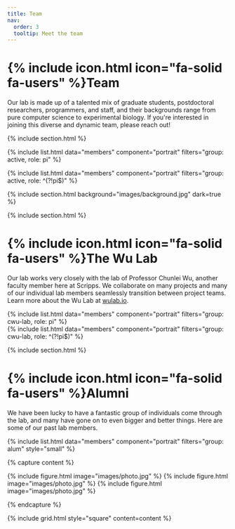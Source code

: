 ```yaml
---
title: Team
nav:
  order: 3
  tooltip: Meet the team
---
```


# {% include icon.html icon="fa-solid fa-users" %}Team

Our lab is made up of a talented mix of graduate students, postdoctoral researchers, programmers, and staff, and their backgrounds range from pure computer science to experimental biology.  If you're interested in joining this diverse and dynamic team, please reach out!

{% include section.html %}

{% include list.html data="members" component="portrait" filters="group: active, role: pi" %}

{% include list.html data="members" component="portrait" filters="group: active, role: ^(?!pi$)" %}

{% include section.html background="images/background.jpg" dark=true %}

{% include section.html %}

# {% include icon.html icon="fa-solid fa-users" %}The Wu Lab

Our lab works very closely with the lab of Professor Chunlei Wu, another faculty member here at Scripps. We collaborate on many projects and many of our individual lab members seamlessly transition between project teams. Learn more about the Wu Lab at [wulab.io](https://wulab.io). 

{% include list.html data="members" component="portrait" filters="group: cwu-lab, role: pi" %}
<br/>
{% include list.html data="members" component="portrait" filters="group: cwu-lab, role: ^(?!pi$)" %}

{% include section.html %}

# {% include icon.html icon="fa-solid fa-users" %}Alumni

We have been lucky to have a fantastic group of individuals come through the lab, and many have gone on to even bigger and better things. Here are some of our past lab members.

{% include list.html data="members" component="portrait" filters="group: alum" style="small" %}

{% capture content %}

{% include figure.html image="images/photo.jpg" %}
{% include figure.html image="images/photo.jpg" %}
{% include figure.html image="images/photo.jpg" %}

{% endcapture %}

{% include grid.html style="square" content=content %}
